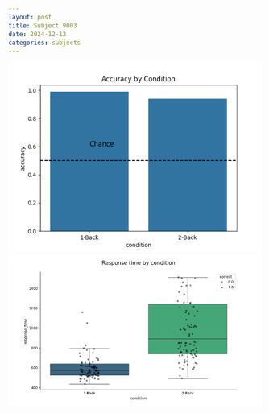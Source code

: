 ```yaml
---
layout: post
title: Subject 9003
date: 2024-12-12
categories: subjects
---
```


![](data/9003/run-3/9003_ATS_acc.png)
![](data/9003/run-3/9003_ATS_rt.png)
